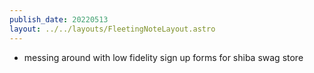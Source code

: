 ```yaml
---
publish_date: 20220513    
layout: ../../layouts/FleetingNoteLayout.astro
---
```

- messing around with low fidelity sign up forms for shiba swag store